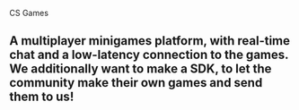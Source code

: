 CS Games
## A multiplayer minigames platform, with real-time chat and a low-latency connection to the games. We additionally want to make a SDK, to let the community make their own games and send them to us!
